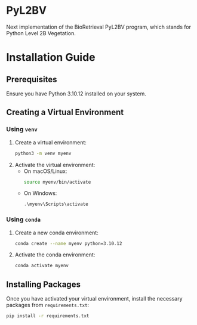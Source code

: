 # PyL2BV
 Next implementation of the BioRetrieval PyL2BV program,
 which stands for Python Level 2B Vegetation.

# Installation Guide

## Prerequisites

Ensure you have Python 3.10.12 installed on your system.

## Creating a Virtual Environment

### Using `venv`

1. Create a virtual environment:
    ```bash
    python3 -m venv myenv
    ```
2. Activate the virtual environment:
    - On macOS/Linux:
        ```bash
        source myenv/bin/activate
        ```
    - On Windows:
        ```powershell
        .\myenv\Scripts\activate
        ```

### Using `conda`

1. Create a new conda environment:
    ```bash
    conda create --name myenv python=3.10.12
    ```
2. Activate the conda environment:
    ```bash
    conda activate myenv
    ```

## Installing Packages

Once you have activated your virtual environment, install the necessary packages from `requirements.txt`:

```bash
pip install -r requirements.txt
```

